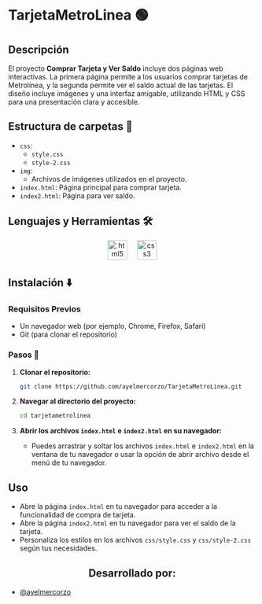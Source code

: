 # TarjetaMetroLinea 🟢

## Descripción
El proyecto **Comprar Tarjeta y Ver Saldo** incluye dos páginas web interactivas. La primera página permite a los usuarios comprar tarjetas de Metrolínea, y la segunda permite ver el saldo actual de las tarjetas. El diseño incluye imágenes y una interfaz amigable, utilizando HTML y CSS para una presentación clara y accesible.

## Estructura de carpetas 📁

- `css`: 
  - `style.css`
  - `style-2.css`
- `img`: 
  - Archivos de imágenes utilizados en el proyecto.
- `index.html`: Página principal para comprar tarjeta.
- `index2.html`: Página para ver saldo.

## Lenguajes y Herramientas 🛠
<div align="center">
  <img src="https://cdn.jsdelivr.net/gh/devicons/devicon/icons/html5/html5-original.svg" height="40" alt="html5 logo" />
  <img width="12" />
  <img src="https://cdn.jsdelivr.net/gh/devicons/devicon/icons/css3/css3-original.svg" height="40" alt="css3 logo" />
</div>

## Instalación ⬇️

### Requisitos Previos
- Un navegador web (por ejemplo, Chrome, Firefox, Safari)
- Git (para clonar el repositorio)

### Pasos 👣
1. **Clonar el repositorio:**
    ```sh
    git clone https://github.com/ayelmercorzo/TarjetaMetroLinea.git
    ```

2. **Navegar al directorio del proyecto:**
    ```sh
    cd tarjetametrolinea
    ```

3. **Abrir los archivos `index.html` e `index2.html` en su navegador:**
    - Puedes arrastrar y soltar los archivos `index.html` e `index2.html` en la ventana de tu navegador o usar la opción de abrir archivo desde el menú de tu navegador.

## Uso
- Abre la página `index.html` en tu navegador para acceder a la funcionalidad de compra de tarjeta.
- Abre la página `index2.html` en tu navegador para ver el saldo de la tarjeta.
- Personaliza los estilos en los archivos `css/style.css` y `css/style-2.css` según tus necesidades.

<h2 align="center">Desarrollado por:</h2>

- [@ayelmercorzo](https://www.github.com/ayelmercorzo)
